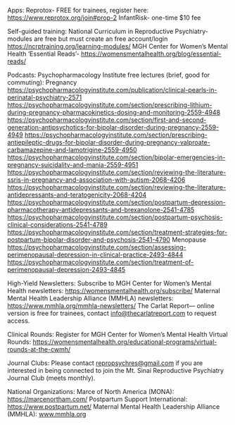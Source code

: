 Apps:
Reprotox- FREE for trainees, register here: https://www.reprotox.org/join#prop-2
InfantRisk- one-time $10 fee

Self-guided training:
National Curriculum in Reproductive Psychiatry- modules are free but must create an free account/login
https://ncrptraining.org/learning-modules/ 
MGH Center for Women’s Mental Health ‘Essential Reads’- https://womensmentalhealth.org/blog/essential-reads/ 

Podcasts:
Psychopharmacology Institute free lectures (brief, good for commuting):
Pregnancy
https://psychopharmacologyinstitute.com/publication/clinical-pearls-in-perinatal-psychiatry-2571
https://psychopharmacologyinstitute.com/section/prescribing-lithium-during-pregnancy-pharmacokinetics-dosing-and-monitoring-2559-4948
https://psychopharmacologyinstitute.com/section/first-and-second-generation-antipsychotics-for-bipolar-disorder-during-pregnancy-2559-4949
https://psychopharmacologyinstitute.com/section/prescribing-antiepileptic-drugs-for-bipolar-disorder-during-pregnancy-valproate-carbamazepine-and-lamotrigine-2559-4950
https://psychopharmacologyinstitute.com/section/bipolar-emergencies-in-pregnancy-suicidality-and-mania-2559-4951
https://psychopharmacologyinstitute.com/section/reviewing-the-literature-ssris-in-pregnancy-and-association-with-autism-2068-4206
https://psychopharmacologyinstitute.com/section/reviewing-the-literature-antidepressants-and-teratogenicity-2068-4204
https://psychopharmacologyinstitute.com/section/postpartum-depression-pharmacotherapy-antidepressants-and-brexanolone-2541-4785
https://psychopharmacologyinstitute.com/section/postpartum-psychosis-clinical-considerations-2541-4789
https://psychopharmacologyinstitute.com/section/treatment-strategies-for-postpartum-bipolar-disorder-and-psychosis-2541-4790
Menopause
https://psychopharmacologyinstitute.com/section/assessing-perimenopausal-depression-in-clinical-practice-2493-4844
https://psychopharmacologyinstitute.com/section/treatment-of-perimenopausal-depression-2493-4845

High-Yield Newsletters:
Subscribe to MGH Center for Women’s Mental Health newsletters: https://womensmentalhealth.org/subscribe/
Maternal Mental Health Leadership Alliance (MMHLA) newsletters: https://www.mmhla.org/mmhla-newsletters/
The Carlat Report— online version is free for trainees, contact 	info@thecarlatreport.com to request access. 

Clinical Rounds:
Register for MGH Center for Women’s Mental Health Virtual Rounds: https://womensmentalhealth.org/educational-programs/virtual-rounds-at-the-cwmh/

Journal Clubs:
Please contact repropsychres@gmail.com if you are interested in being connected to join the Mt. Sinai Reproductive Psychiatry Journal Club (meets monthly).

National Organizations:
Marce of North America (MONA): https://marcenortham.com/ 
Postpartum Support International: https://www.postpartum.net/ 
Maternal Mental Health Leadership Alliance (MMHLA):  www.mmhla.org
